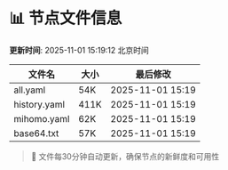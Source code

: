 # 📊 节点文件信息

**更新时间**: 2025-11-01 15:19:12 北京时间

| 文件名 | 大小 | 最后修改 |
|--------|------|----------|
| all.yaml | 54K | 2025-11-01 15:19 |
| history.yaml | 411K | 2025-11-01 15:19 |
| mihomo.yaml | 62K | 2025-11-01 15:19 |
| base64.txt | 57K | 2025-11-01 15:19 |

> 🔄 文件每30分钟自动更新，确保节点的新鲜度和可用性
